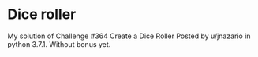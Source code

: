# Dice roller

My solution of Challenge #364 Create a Dice Roller Posted by u/jnazario in python 3.7.1.
Without bonus yet.
